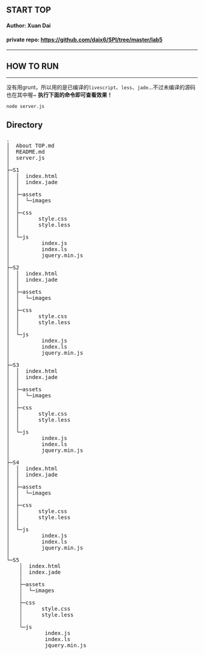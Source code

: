 ##   START TOP
#### Author: Xuan Dai
#### private repo: https://github.com/daix6/SPI/tree/master/lab5

----

## HOW TO RUN
---

没有用grunt，所以用的是已编译的`livescript`、`less`、`jade`...不过未编译的源码也在其中喔~
**执行下面的命令即可查看效果！**
```
node server.js
```


## Directory

<pre>
.
│  About TOP.md
│  README.md
│  server.js
│  
├─S1
│  │  index.html
│  │  index.jade
│  │  
│  ├─assets
│  │  └─images
│  │          
│  ├─css
│  │      style.css
│  │      style.less
│  │      
│  └─js
│          index.js
│          index.ls
│          jquery.min.js
│          
├─S2
│  │  index.html
│  │  index.jade
│  │  
│  ├─assets
│  │  └─images
│  │          
│  ├─css
│  │      style.css
│  │      style.less
│  │      
│  └─js
│          index.js
│          index.ls
│          jquery.min.js
│          
├─S3
│  │  index.html
│  │  index.jade
│  │  
│  ├─assets
│  │  └─images
│  │          
│  ├─css
│  │      style.css
│  │      style.less
│  │      
│  └─js
│          index.js
│          index.ls
│          jquery.min.js
│          
├─S4
│  │  index.html
│  │  index.jade
│  │  
│  ├─assets
│  │  └─images
│  │          
│  ├─css
│  │      style.css
│  │      style.less
│  │      
│  └─js
│          index.js
│          index.ls
│          jquery.min.js
│          
└─S5
    │  index.html
    │  index.jade
    │  
    ├─assets
    │  └─images
    │          
    ├─css
    │      style.css
    │      style.less
    │      
    └─js
            index.js
            index.ls
            jquery.min.js
</pre>
